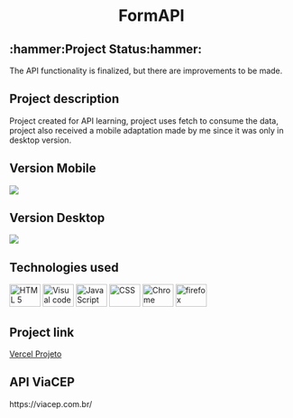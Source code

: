 <h1 align="center">FormAPI </h1>

<h2>:hammer:Project Status:hammer:</h2>
<p>The API functionality is finalized, but there are improvements to be made.</p>

<h2>Project description</h2>
<p>Project created for API learning, project uses fetch to consume the data, project also received a mobile adaptation made by me since it was only in desktop version.</p>

<h2 >Version Mobile</h2>
<img src="https://user-images.githubusercontent.com/41201436/225088223-4445b094-dc91-48e0-a626-afb0f961e98b.gif">
<h2>Version Desktop</h2>
<img src="https://user-images.githubusercontent.com/41201436/225088023-fea7ab00-cca4-4750-8309-fe071c04cf95.png">

<h2>Technologies used</h2>

<div>
<img src="https://cdn.jsdelivr.net/gh/devicons/devicon/icons/html5/html5-plain-wordmark.svg" height="40" width="55" title="HTML 5" />
<img src="https://cdn.jsdelivr.net/gh/devicons/devicon/icons/visualstudio/visualstudio-plain.svg" height="40" width="55" title="Visual code"  />
<img src="https://cdn.jsdelivr.net/gh/devicons/devicon/icons/javascript/javascript-plain.svg" height="40" width="55" title="JavaScript"/>
<img src="https://cdn.jsdelivr.net/gh/devicons/devicon/icons/css3/css3-plain-wordmark.svg" height="40" width="55" title="CSS" /> 
<img src="https://cdn.jsdelivr.net/gh/devicons/devicon/icons/chrome/chrome-original-wordmark.svg" height="40" width="55" title="Chrome"  />
<img src="https://cdn.jsdelivr.net/gh/devicons/devicon/icons/firefox/firefox-original.svg" height="40" width="55" title="firefox" />  </div>
 


<h2> Project link </h2>
<a href="https://form-api-three.vercel.app/">Vercel Projeto</a>
<h2>API ViaCEP</h2>
<p>https://viacep.com.br/</p>

